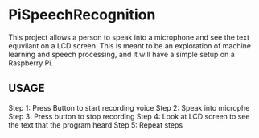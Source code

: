 # PiSpeechRecognition
This project allows a person to speak into a microphone and see the text equvilant on a LCD screen. This is meant to be an exploration of machine learning and speech processing, and it will have a simple setup on a Raspberry Pi.

USAGE
-------------
Step 1: Press Button to start recording voice
Step 2: Speak into microphe 
Step 3: Press button to stop recording 
Step 4: Look at LCD screen to see the text that the program heard
Step 5: Repeat steps

